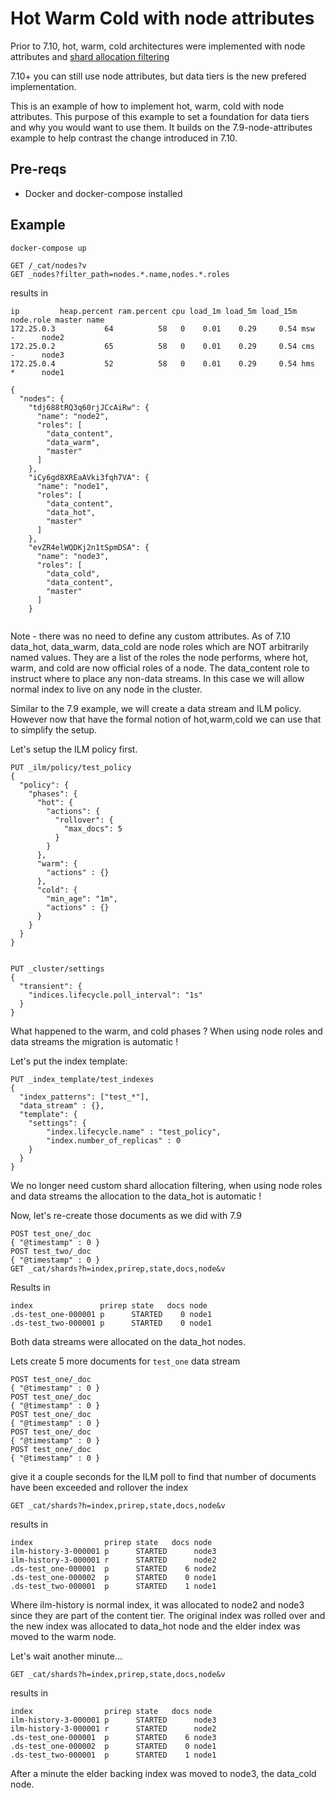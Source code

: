 # Hot Warm Cold with node attributes

Prior to 7.10, hot, warm, cold architectures were implemented with node attributes and [shard allocation filtering](https://www.elastic.co/guide/en/elasticsearch/reference/current/shard-allocation-filtering.html)

7.10+ you can still use node attributes, but data tiers is the new prefered implementation. 

This is an example of how to implement hot, warm, cold with node attributes. This purpose of this example to set a foundation
for data tiers and why you would want to use them. It builds on the 7.9-node-attributes example to help contrast the change introduced in 7.10.


## Pre-reqs

* Docker and docker-compose installed 

## Example

```
docker-compose up
```
```
GET /_cat/nodes?v
GET _nodes?filter_path=nodes.*.name,nodes.*.roles
```

results in
```
ip         heap.percent ram.percent cpu load_1m load_5m load_15m node.role master name
172.25.0.3           64          58   0    0.01    0.29     0.54 msw       -      node2
172.25.0.2           65          58   0    0.01    0.29     0.54 cms       -      node3
172.25.0.4           52          58   0    0.01    0.29     0.54 hms       *      node1

{
  "nodes": {
    "tdj688tRQ3q60rjJCcAiRw": {
      "name": "node2",
      "roles": [
        "data_content",
        "data_warm",
        "master"
      ]
    },
    "iCy6gd8XREaAVki3fqh7VA": {
      "name": "node1",
      "roles": [
        "data_content",
        "data_hot",
        "master"
      ]
    },
    "evZR4elWQDKj2n1tSpmDSA": {
      "name": "node3",
      "roles": [
        "data_cold",
        "data_content",
        "master"
      ]
    }
  
```

Note - there was no need to define any custom attributes. As of 7.10 data_hot, data_warm, data_cold are node roles which are NOT arbitrarily named values. They are a list of the roles the node performs, where hot, warm, and cold are now official roles of a node. The data_content role to instruct where to place any non-data streams. In this case we will allow normal index to live on any node in the cluster. 

Similar to the 7.9 example, we will create a data stream and ILM policy. However now that have the formal notion of hot,warm,cold we can use that to simplify the setup. 

Let's setup the ILM policy first.

```
PUT _ilm/policy/test_policy
{
  "policy": {
    "phases": {
      "hot": {
        "actions": {
          "rollover": {
            "max_docs": 5
          }
        }
      },
      "warm": {
        "actions" : {}
      },
      "cold": {
        "min_age": "1m",
        "actions" : {}
      }
    }
  }
}


PUT _cluster/settings
{
  "transient": {
    "indices.lifecycle.poll_interval": "1s"
  }
}
```

What happened to the warm, and cold phases ? When using node roles and data streams the migration is automatic ! 

Let's put the index template: 

```
PUT _index_template/test_indexes
{
  "index_patterns": ["test_*"],
  "data_stream" : {},
  "template": {
    "settings": {
        "index.lifecycle.name" : "test_policy",
        "index.number_of_replicas" : 0
    }
  }
}
```

We no longer need custom shard allocation filtering, when using node roles and data streams the allocation to the data_hot is automatic !

Now, let's re-create those documents as we did with 7.9

```
POST test_one/_doc
{ "@timestamp" : 0 }
POST test_two/_doc
{ "@timestamp" : 0 }
GET _cat/shards?h=index,prirep,state,docs,node&v
``` 

Results in 
```
index               prirep state   docs node
.ds-test_one-000001 p      STARTED    0 node1
.ds-test_two-000001 p      STARTED    0 node1
```

Both data streams were allocated on the data_hot nodes. 

Lets create 5 more documents for `test_one` data stream
```
POST test_one/_doc
{ "@timestamp" : 0 }
POST test_one/_doc
{ "@timestamp" : 0 }
POST test_one/_doc
{ "@timestamp" : 0 }
POST test_one/_doc
{ "@timestamp" : 0 }
POST test_one/_doc
{ "@timestamp" : 0 }
```

give it a couple seconds for the ILM poll to find that number of documents have been exceeded and rollover the index

```
GET _cat/shards?h=index,prirep,state,docs,node&v
```

results in
```
index                prirep state   docs node
ilm-history-3-000001 p      STARTED      node3
ilm-history-3-000001 r      STARTED      node2
.ds-test_one-000001  p      STARTED    6 node2
.ds-test_one-000002  p      STARTED    0 node1
.ds-test_two-000001  p      STARTED    1 node1
```

Where ilm-history is normal index, it was allocated to node2 and node3 since they are part of the content tier. The original index was rolled over and the new index was allocated to data_hot node and the elder index was moved to the warm node. 

Let's wait another minute...

```
GET _cat/shards?h=index,prirep,state,docs,node&v
```
results in
```
index                prirep state   docs node
ilm-history-3-000001 p      STARTED      node3
ilm-history-3-000001 r      STARTED      node2
.ds-test_one-000001  p      STARTED    6 node3
.ds-test_one-000002  p      STARTED    0 node1
.ds-test_two-000001  p      STARTED    1 node1
```

After a minute the elder backing index was moved to node3, the data_cold node. 
